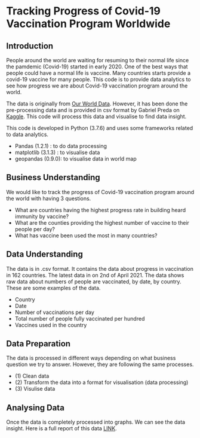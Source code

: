 # Tracking Progress of Covid-19 Vaccination Program Worldwide

## Introduction
People around the world are waiting for resuming to their normal life since the pamdemic (Covid-19) started in early 2020. One of the best ways that people could have a normal life is vaccine. Many countries starts provide a covid-19 vaccine for many people. This code is to provide data analytics to see how progress we are about Covid-19 vaccination program around the world.

The data is originally from [Our World Data](https://ourworldindata.org/). However, it has been done the pre-processing data and is provided in csv format by Gabriel Preda on [Kaggle](https://www.kaggle.com/gpreda/covid-world-vaccination-progress/). This code will process this data and visualise to find data insight.

This code is developed in Python (3.7.6) and uses some frameworks related to data analytics.
* Pandas (1.2.1) : to do data processing
* matplotlib (3.1.3) : to visualise data
* geopandas (0.9.0): to visualise data in world map

## Business Understanding
We would like to track the progress of Covid-19 vaccination program around the world with having 3 questions.
* What are countries having the highest progress rate in building heard immunity by vaccine?
* What are the counties providing the highest number of vaccine to their people per day?
* What has vaccine been used the most in many countries?

## Data Understanding
The data is in .csv format. It contains the data about progress in vaccination in 162 countries. The latest data in on 2nd of April 2021. The data shows raw data about numbers of people are vaccinated, by date, by country. These are some examples of the data.
* Country
* Date
* Number of vaccinations per day
* Total number of people fully vaccinated per hundred
* Vaccines used in the country

## Data Preparation
The data is processed in different ways depending on what business question we try to answer. However, they are following the same processes.
* (1) Clean data
* (2) Transform the data into a format for visualisation (data processing)
* (3) Visulise data

## Analysing Data
Once the data is completely processed into graphs. We can see the data insight. Here is a full report of this data [LINK](https://nontawat149.medium.com/tracking-progress-of-covid-19-vaccination-program-worldwide-d973951b2517). 

